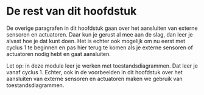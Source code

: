 # De rest van dit hoofdstuk

De overige paragrafen in dit hoofdstuk gaan over het aansluiten van externe sensoren en actuatoren. Daar kun je gerust al mee aan de slag, dan leer je alvast hoe je dat kunt doen. Het is echter ook mogelijk om nu eerst met cyclus 1 te beginnen en pas hier terug te komen als je externe sensoren of actuatoren nodig hebt en gaat aansluiten.

Let op: in deze module leer je werken met toestandsdiagrammen. Dat leer je vanaf cyclus 1. Echter, ook in de voorbeelden in dit hoofdstuk over het aansluiten van externe sensoren en actuatoren maken we gebruik van toestandsdiagrammen.